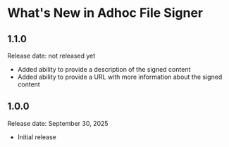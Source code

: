 # What's New in Adhoc File Signer

## 1.1.0

Release date: not released yet

- Added ability to provide a description of the signed content
- Added ability to provide a URL with more information about the signed content

## 1.0.0

Release date: September 30, 2025

- Initial release
